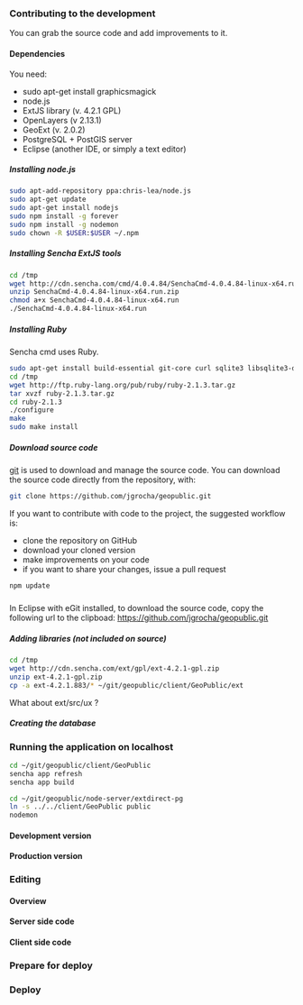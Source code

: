 ### Contributing to the development 

You can grab the source code and add improvements to it.

#### Dependencies

You need:
* sudo apt-get install graphicsmagick
* node.js
* ExtJS library (v. 4.2.1 GPL)
* OpenLayers (v 2.13.1)
* GeoExt (v. 2.0.2)
* PostgreSQL + PostGIS server
* Eclipse (another IDE, or simply a text editor)

##### Installing node.js

```bash
sudo apt-add-repository ppa:chris-lea/node.js
sudo apt-get update
sudo apt-get install nodejs
sudo npm install -g forever
sudo npm install -g nodemon
sudo chown -R $USER:$USER ~/.npm
```

##### Installing Sencha ExtJS tools

```bash
cd /tmp
wget http://cdn.sencha.com/cmd/4.0.4.84/SenchaCmd-4.0.4.84-linux-x64.run.zip
unzip SenchaCmd-4.0.4.84-linux-x64.run.zip
chmod a+x SenchaCmd-4.0.4.84-linux-x64.run
./SenchaCmd-4.0.4.84-linux-x64.run
```

##### Installing Ruby

Sencha cmd uses Ruby.

```bash
sudo apt-get install build-essential git-core curl sqlite3 libsqlite3-dev libxml2-dev libxslt1-dev libreadline-dev libyaml-dev libcurl4-openssl-dev libncurses5-dev libgdbm-dev libffi-dev
cd /tmp
wget http://ftp.ruby-lang.org/pub/ruby/ruby-2.1.3.tar.gz
tar xvzf ruby-2.1.3.tar.gz
cd ruby-2.1.3
./configure
make
sudo make install
```

##### Download source code

[git](http://git-scm.com/) is used to download and manage the source code. You can download the source code directly from the repository, with:

```bash
git clone https://github.com/jgrocha/geopublic.git
```

If you want to contribute with code to the project, the suggested workflow is:
* clone the repository on GitHub
* download your cloned version
* make improvements on your code
* if you want to share your changes, issue a pull request

```bash
npm update
```

##### 

In Eclipse with eGit installed, to download the source code, copy the following url to the clipboad: https://github.com/jgrocha/geopublic.git

##### Adding libraries (not included on source)

```bash
cd /tmp
wget http://cdn.sencha.com/ext/gpl/ext-4.2.1-gpl.zip
unzip ext-4.2.1-gpl.zip
cp -a ext-4.2.1.883/* ~/git/geopublic/client/GeoPublic/ext
```

What about ext/src/ux ?

##### Creating the database


### Running the application on localhost

```bash
cd ~/git/geopublic/client/GeoPublic
sencha app refresh
sencha app build
```

```bash
cd ~/git/geopublic/node-server/extdirect-pg
ln -s ../../client/GeoPublic public
nodemon
```

#### Development version

#### Production version
  
### Editing  

#### Overview

#### Server side code

#### Client side code

### Prepare for deploy

### Deploy
